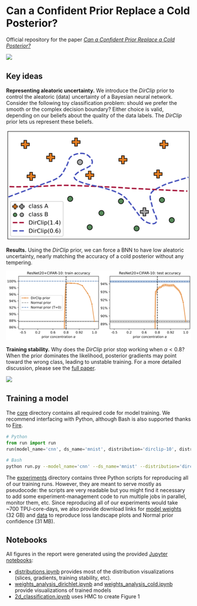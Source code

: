 # Can a Confident Prior Replace a Cold Posterior?

Official repository for the paper *[Can a Confident Prior Replace a Cold Posterior?](TODO_ARXIV_LINK)*

[![](https://img.shields.io/badge/arXiv-1234.56789-b31b1b.svg)](TODO_ARXIV_LINK)

## Key ideas

**Representing aleatoric uncertainty.** We introduce the *DirClip* prior to control the aleatoric (data) uncertainty of a Bayesian neural network. Consider the following toy classification problem: should we prefer the smooth or the complex decision boundary? Either choice is valid, depending on our beliefs about the quality of the data labels. The *DirClip* prior lets us represent these beliefs.

<img src="https://github.com/martin-marek/dirclip/blob/main/figures/decision_boundary.png" width="600">

**Results.** Using the *DirClip* prior, we can force a BNN to have low aleatoric uncertainty, nearly matching the accuracy of a cold posterior without any tempering.

![](figures/accuracy.png)

**Training stability.** Why does the *DirClip* prior stop working when $\alpha<0.8$? When the prior dominates the likelihood, posterior gradients may point toward the wrong class, leading to unstable training. For a more detailed discussion, please see the [full paper](TODO_ARXIV_LINK).

![](figures/gradients.gif)

## Training a model

The [core](core) directory contains all required code for model training. We recommend interfacing with Python, although Bash is also supported thanks to [Fire](https://github.com/google/python-fire).

```python
# Python
from run import run
run(model_name='cnn', ds_name='mnist', distribution='dirclip-10', distribution_param=0.9)
```

```bash
# Bash
python run.py --model_name='cnn' --ds_name='mnist' --distribution='dirclip-10' --distribution_param=0.9
```

The [experiments](experiments) directory contains three Python scripts for reproducing all of our training runs. However, they are meant to serve mostly as pseudocode: the scripts are very readable but you might find it necessary to add some experiment-management code to run multiple jobs in parallel, monitor them, etc. Since reproducing all of our experiments would take ~700 TPU-core-days, we also provide download links for [model weights](https://pub-e8bbdcbe8f6243b2a9933704a9b1d8bc.r2.dev/weights/dirclip/weights.zip) (32 GB) and [data](https://pub-e8bbdcbe8f6243b2a9933704a9b1d8bc.r2.dev/weights/dirclip/data.zip) to reproduce loss landscape plots and Normal prior confidence (31 MB).

## Notebooks

All figures in the report were generated using the provided [Jupyter notebooks](notebooks):
- [distributions.ipynb](notebooks/distributions.ipynb) provides most of the distribution visualizations (slices, gradients, training stability, etc).
- [weights_analysis_dirichlet.ipynb](notebooks/weights_analysis_dirichlet.ipynb) and [weights_analysis_cold.ipynb](notebooks/weights_analysis_cold.ipynb) provide visualizations of trained models
- [2d_classification.ipynb](notebooks/2d_classification.ipynb) uses HMC to create Figure 1
